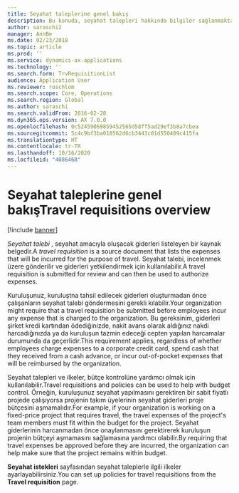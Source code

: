 ```yaml
---
title: Seyahat taleplerine genel bakış
description: Bu konuda, seyahat talepleri hakkında bilgiler sağlanmaktadır. Seyahat talebi, seyahat amacıyla oluşacak giderleri listeler.
author: saraschi2
manager: AnnBe
ms.date: 02/23/2018
ms.topic: article
ms.prod: ''
ms.service: dynamics-ax-applications
ms.technology: ''
ms.search.form: TrvRequisitionList
audience: Application User
ms.reviewer: roschlom
ms.search.scope: Core, Operations
ms.search.region: Global
ms.author: saraschi
ms.search.validFrom: 2016-02-28
ms.dyn365.ops.version: AX 7.0.0
ms.openlocfilehash: 0c52459069859452565d58ff5ad29ef3b8a7cbea
ms.sourcegitcommit: 5c4c9bf3ba018562d6cb3443c01d550489c415fa
ms.translationtype: HT
ms.contentlocale: tr-TR
ms.lasthandoff: 10/16/2020
ms.locfileid: "4086468"
---
```

# <a name="travel-requisitions-overview"></a><span data-ttu-id="6d7db-104">Seyahat taleplerine genel bakış</span><span class="sxs-lookup"><span data-stu-id="6d7db-104">Travel requisitions overview</span></span>

[!include [banner](../includes/banner.md)]

<span data-ttu-id="6d7db-105">*Seyahat talebi* , seyahat amacıyla oluşacak giderleri listeleyen bir kaynak belgedir.</span><span class="sxs-lookup"><span data-stu-id="6d7db-105">A *travel requisition* is a source document that lists the expenses that will be incurred for the purpose of travel.</span></span> <span data-ttu-id="6d7db-106">Seyahat talebi, incelenmek üzere gönderilir ve giderleri yetkilendirmek için kullanılabilir.</span><span class="sxs-lookup"><span data-stu-id="6d7db-106">A travel requisition is submitted for review and can then be used to authorize expenses.</span></span>

<span data-ttu-id="6d7db-107">Kuruluşunuz, kuruluştna tahsil edilecek giderleri oluşturmadan önce çalışanların seyahat talebi göndermesini gerekli kılabilir.</span><span class="sxs-lookup"><span data-stu-id="6d7db-107">Your organization might require that a travel requisition be submitted before employees incur any expense that is charged to the organization.</span></span> <span data-ttu-id="6d7db-108">Bu gereksinim, giderleri şirket kredi kartından ödediğinizde, nakit avans olarak aldığınız nakdi harcadığınızda ya da kuruluşun tazmin edeceği cepten yapılan harcamalar durumunda da geçerlidir.</span><span class="sxs-lookup"><span data-stu-id="6d7db-108">This requirement applies, regardless of whether employees charge expenses to a corporate credit card, spend cash that they received from a cash advance, or incur out-of-pocket expenses that will be reimbursed by the organization.</span></span>

<span data-ttu-id="6d7db-109">Seyahat talepleri ve ilkeler, bütçe kontrolüne yardımcı olmak için kullanılabilir.</span><span class="sxs-lookup"><span data-stu-id="6d7db-109">Travel requisitions and policies can be used to help with budget control.</span></span> <span data-ttu-id="6d7db-110">Örneğin, kuruluşunuz seyahat yapılmasını gerektiren bir sabit fiyatlı projede çalışıyorsa projenin takım üyelerinin seyahat giderleri proje bütçesini aşmamalıdır.</span><span class="sxs-lookup"><span data-stu-id="6d7db-110">For example, if your organization is working on a fixed-price project that requires travel, the travel expenses of the project's team members must fit within the budget for the project.</span></span> <span data-ttu-id="6d7db-111">Seyahat giderlerinin harcanmadan önce onaylanmasını gerektirerek kuruluşun projenin bütçeyi aşmamasını sağlamasına yardımcı olabilir.</span><span class="sxs-lookup"><span data-stu-id="6d7db-111">By requiring that travel expenses be approved before they are incurred, the organization can help make sure that the project remains within budget.</span></span>

<span data-ttu-id="6d7db-112">**Seyahat istekleri** sayfasından seyahat taleplerle ilgili ilkeler ayarlayabilirsiniz.</span><span class="sxs-lookup"><span data-stu-id="6d7db-112">You can set up policies for travel requisitions from the **Travel requisition** page.</span></span>

